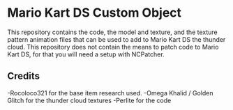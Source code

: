 # Mario Kart DS Custom Object
This repository contains the code, the model and texture, and the texture pattern animation files that can be used to add to Mario Kart DS the thunder cloud. This repository does not contain the means to patch code to Mario Kart DS, for that you will need a setup with NCPatcher.

## Credits
-Rocoloco321 for the base item research used.
-Omega Khalid / Golden Glitch for the thunder cloud textures
-Perlite for the code